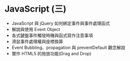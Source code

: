 # JavaScript (三) 
  - JavaScript 與 jQuery 如何綁定事件與事件處理函式 
  - 解說與使用 Event Object 
  - 各式鍵盤事件觸發時機與函式寫作注意事項 
  - 滑鼠事件處理權與座標換算 
  - Event Bubbling、propagation 與 preventDefault 觀念解說 
  - 實作 HTML5 的拖放功能(Drag and Drop)